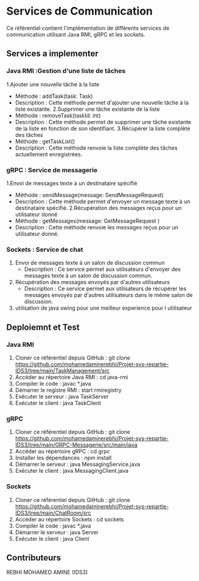 # Services de Communication
Ce référentiel contient l'implémentation de différents services de communication utilisant Java RMI, gRPC et les sockets.
## Services a implementer 
### Java RMI :Gestion d'une liste de tâches
1.Ajouter une nouvelle tâche à la liste
  - Méthode : addTask(task: Task)
  - Description : Cette méthode permet d'ajouter une nouvelle tâche à la liste existante.
2.Supprimer une tâche existante de la liste
  - Méthode : removeTask(taskId: int)
  - Description : Cette méthode permet de supprimer une tâche existante de la liste en fonction de son identifiant.
3.Récupérer la liste complète des tâches
  - Méthode : getTaskList()
  - Description : Cette méthode renvoie la liste complète des tâches actuellement enregistrées.
### gRPC : Service de messagerie
1.Envoi de messages texte à un destinataire spécifié
  - Méthode : sendMessage(message: SendMessageRequest)
  - Description : Cette méthode permet d'envoyer un message texte à un destinataire spécifié.
2.Récupération des messages reçus pour un utilisateur donné
  - Méthode : getMessages(message: GetMessageRequest )
  - Description : Cette méthode renvoie les messages reçus pour un utilisateur donné.
### Sockets : Service de chat
1. Envoi de messages texte à un salon de discussion commun
   - Description : Ce service permet aux utilisateurs d'envoyer des messages texte à un salon de discussion commun.
2. Récupération des messages envoyés par d'autres utilisateurs
   - Description : Ce service permet aux utilisateurs de récupérer les messages envoyés par d'autres utilisateurs dans le même salon de discussion.
3. utilisation de java swing pour une meilleur experience pour l utilisateur 
## Deploiemnt et Test
### Java RMI
1. Cloner ce référentiel depuis GitHub : git clone https://github.com/mohamedaminerebhi/Projet-sys-repartie-IDS3/tree/main/TaskManagement/src
2. Accéder au répertoire Java RMI : cd java-rmi
3. Compiler le code : javac *.java
4. Démarrer le registre RMI : start rmiregistry
5. Exécuter le serveur : java TaskServer
6. Exécuter le client : java TaskClient
### gRPC
1. Cloner ce référentiel depuis GitHub : git clone https://github.com/mohamedaminerebhi/Projet-sys-repartie-IDS3/tree/main/GRPC-Messagerie/src/main/java
2. Accéder au répertoire gRPC : cd grpc
3. Installer les dépendances : npm install
4. Démarrer le serveur : java MessagingService.java
5. Exécuter le client : java  MessagingClient.java
### Sockets
1. Cloner ce référentiel depuis GitHub : git clone https://github.com/mohamedaminerebhi/Projet-sys-repartie-IDS3/tree/main/ChatRoom/src
2. Accéder au répertoire Sockets : cd sockets
3. Compiler le code : javac *.java
4. Démarrer le serveur : java Server
5. Exécuter le client : java Client
## Contributeurs
REBHI MOHAMED AMINE (IDS3)

